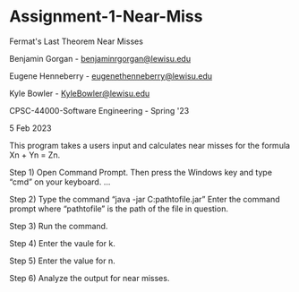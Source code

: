 # Assignment-1-Near-Miss

Fermat's Last Theorem Near Misses

Benjamin Gorgan - benjaminrgorgan@lewisu.edu

Eugene Henneberry - eugenethenneberry@lewisu.edu

Kyle Bowler - KyleBowler@lewisu.edu

CPSC-44000-Software Engineering - Spring '23

5 Feb 2023

This program takes a users input and calculates near misses for the formula Xn + Yn = Zn.

Step 1) Open Command Prompt. Then press the Windows key and type “cmd” on your keyboard. ...

Step 2) Type the command “java -jar C:pathtofile.jar” Enter the command prompt where “pathtofile” is the path of the file in question.

Step 3) Run the command.

Step 4) Enter the vaule for k.

Step 5) Enter the value for n.

Step 6) Analyze the output for near misses.
